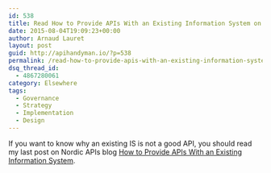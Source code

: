 ```yaml
---
id: 538
title: Read How to Provide APIs With an Existing Information System on Nordic APIs blog
date: 2015-08-04T19:09:23+00:00
author: Arnaud Lauret
layout: post
guid: http://apihandyman.io/?p=538
permalink: /read-how-to-provide-apis-with-an-existing-information-system-on-nordic-apis-blog/
dsq_thread_id:
  - 4867280061
category: Elsewhere
tags:
  - Governance
  - Strategy
  - Implementation
  - Design
---
```

If you want to know why an existing IS is not a good API, you should read my last post on Nordic APIs blog [How to Provide APIs With an Existing Information System](http://nordicapis.com/how-to-provide-apis-with-an-existing-information-system/).